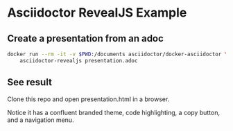 # Asciidoctor RevealJS Example

## Create a presentation from an adoc

```bash
docker run --rm -it -v $PWD:/documents asciidoctor/docker-asciidoctor \
    asciidoctor-revealjs presentation.adoc
```

## See result

Clone this repo and open presentation.html in a browser.

Notice it has a confluent branded theme, code highlighting, a copy button, and a navigation menu.